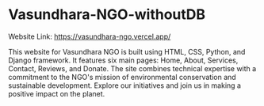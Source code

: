 # Vasundhara-NGO-withoutDB

Website Link: https://vasundhara-ngo.vercel.app/


This website for Vasundhara NGO is built using HTML, CSS, Python, and Django framework. 
It features six main pages: Home, About, Services, Contact, Reviews, and Donate. The site combines technical expertise with a commitment to the NGO's mission of environmental conservation and sustainable development. Explore our initiatives and join us in making a positive impact on the planet.

